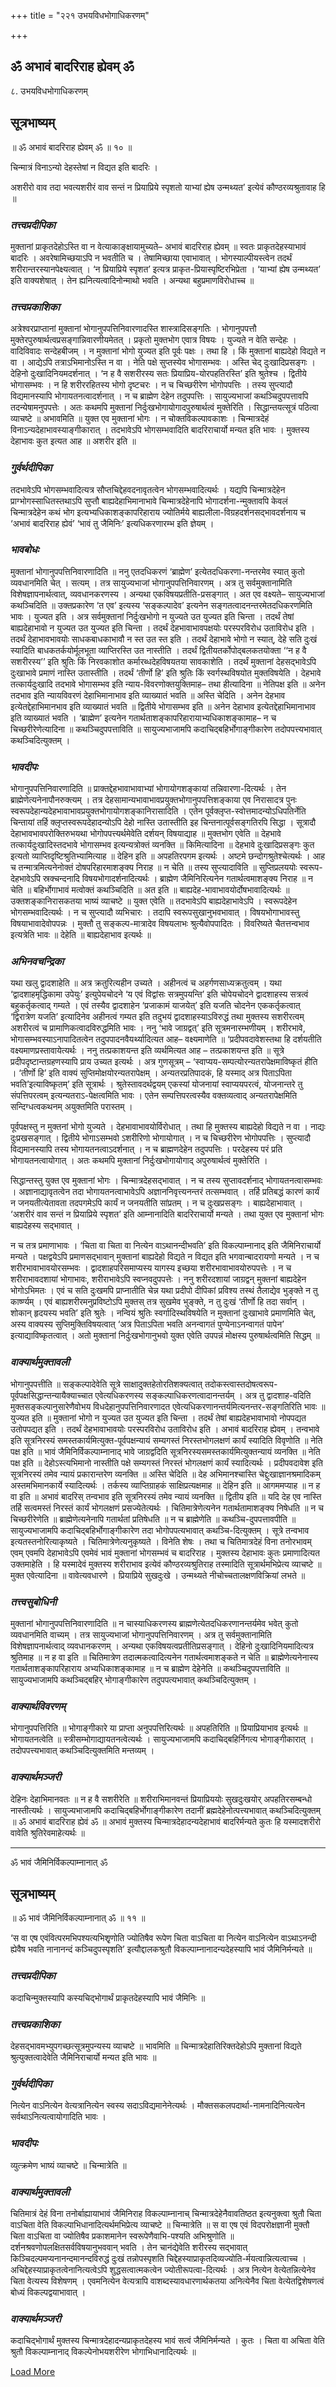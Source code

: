 +++
title = "२२१ उभयविधभोगाधिकरणम्"

+++


## ॐ अभावं बादरिराह ह्येवम् ॐ

८. उभयविधभोगाधिकरणम्

## **सूत्रभाष्यम्**

॥ ॐ अभावं बादरिराह ह्येवम् ॐ ॥ १० ॥

चिन्मात्रं विनाऽन्यो देहस्तेषां न विद्यत इति बादरिः ।

अशरीरो वाव तदा भवत्यशरीरं वाव सन्तं न प्रियाप्रिये स्पृशतो याभ्यां ह्येष उन्मथ्यत’ इत्येवं कौण्ठरव्यश्रुतावाह हि ॥

### ***तत्त्वप्रदीपिका***

मुक्तानां प्राकृतदेहोऽस्ति वा न वेत्याकाङ्क्षायामुच्यते– अभावं बादरिराह ह्येवम् ॥ स्वतः प्राकृतदेहस्याभावं बादरिः । अवरेषामिच्छयाऽपि न भवतीति च । तेषामिच्छाया एवाभावात् । भोगस्याल्पीयस्त्वेन तदर्थं शरीरान्तरस्यानपेक्ष्यत्वात् । ‘न प्रियाप्रिये स्पृशत’ इत्यत्र प्राकृत-प्रियास्पृष्टिरभिप्रेता । ‘याभ्यां ह्येष उन्मथ्यत’ इति वाक्यशेषात् । तेन ह्यनित्यत्वादिनोन्माथो भवति । अन्यथा बहुप्रमाणविरोधाच्च ॥

### ***तत्त्वप्रकाशिका***

अत्रेश्वरप्राप्तानां मुक्तानां भोगानुपपत्तिनिवारणादस्ति शास्त्रादिसङ्गतिः । भोगानुपपत्तौ मुक्तेरपुरुषार्थत्वप्रसङ्गान्निवारणीयमेतत् । प्रकृतो मुक्तभोग एवात्र विषयः । युज्यते न वेति सन्देहः । वादिविवादः सन्देहबीजम् । न मुक्तानां भोगो युज्यत इति पूर्वः पक्षः । तथा हि । किं मुक्तानां बाह्यदेहो विद्यते न वा । आद्येऽपि तत्राऽभिमानोऽस्ति न वा । नेति पक्षे सुप्तस्येव भोगासम्भवः । अस्ति चेद् दुःखादिप्रसङ्गः । देहिनो दुःखादिनियमदर्शनात् । ‘न ह वै सशरीरस्य सतः प्रियाप्रिय-योरपहतिरस्ति’ इति श्रुतेश्च । द्वितीये भोगासम्भवः । न हि शरीररहितस्य भोगो दृष्टचरः । न च चिच्छरीरेण भोगोपपत्तिः । तस्य सुप्त्यादौ विद्यमानस्यापि भोगायतनत्वादर्शनात् । न च ब्राह्मेण देहेन तदुपपत्तिः । सायुज्यभाजां कथञ्चिदुपपत्तावपि तदन्येषामनुपपत्तेः । अतः कथमपि मुक्तानां निर्दुःखभोगायोगादपुरुषार्थत्वं मुक्तेरिति । सिद्धान्तयत्सूत्रं पठित्वा व्याचष्टे ॥ अभावमिति ॥ युक्त एव मुक्तानां भोगः । न चोक्तविकल्पावकाशः । चिन्मात्रदेहं विनाऽन्यदेहाभावस्याङ्गीकारात् । तदभावेऽपि भोगसम्भवादिति बादरिराचार्यो मन्यत इति भावः । मुक्तस्य देहाभावः कुत इत्यत आह ॥ अशरीर इति ॥

### ***गुर्वर्थदीपिका***

तदभावेऽपि भोगसम्भवादित्यत्र सौप्तचिद्देहवदनावृतत्वेन भोगसम्भवादित्यर्थः । यद्यपि चिन्मात्रदेहेन प्राग्भोगस्साधितस्तथाऽपि सुप्तौ बाह्यदेहाभिमानाभावे चिन्मात्रदेहेनापि भोगादर्शना-न्मुक्तावपि केवलं चिन्मात्रदेहेन कथं भोग इत्यभ्यधिकाशङ्कापरिहाराय ज्योतिर्मये बाह्यलीला-विग्रहदर्शनसद्भावदर्शनाय च ‘अभावं बादरिराह ह्येवं’ ‘भावं तु जैमिनिः’ इत्यधिकरणारम्भ इति ज्ञेयम् ।

### ***भावबोधः***

मुक्तानां भोगानुपपत्तिनिवारणादिति ॥ ननु एतदधिकरणं ‘ब्राह्मेण’ इत्येतदधिकरणा-नन्तरमेव स्यात् कुतो व्यवधानमिति चेत् । सत्यम् । तत्र सायुज्यभाजां भोगानुपपत्तिनिवारणम् । अत्र तु सर्वमुक्तानामिति विशेषज्ञापनार्थत्वात्, व्यवधानकरणस्य । अन्यथा एकविषयप्रतीति-प्रसङ्गात् । अत एव वक्ष्यते– सायुज्यभाजां कथञ्चिदिति ॥ उक्तप्रकारेण ‘त एव’ इत्यस्य ‘सङ्कल्पादेव’ इत्यनेन सङ्गतत्वादनन्तरमेतदधिकरणमिति भावः । युज्यत इति । अत्र सर्वमुक्तानां निर्दुःखभोगो न युज्यते उत युज्यत इति चिन्ता । तदर्थं तेषां बाह्यदेहाभावो न युज्यत उत युज्यत इति चिन्ता । तदर्थं देहभावाभावपक्षयोः परस्परविरोध उताविरोध इति । तदर्थं देहाभावभावयोः साधकबाधकाभावौ न स्त उत स्त इति । तदर्थं देहाभावे भोगो न स्यात्, देहे सति दुःखं स्यादिति बाधकतर्कयोर्मूलभूता व्याप्तिरस्ति उत नास्तीति । तदर्थं द्वितीयतर्कोपोद्बलकतयोक्ता ‘‘न ह वै सशरीरस्य’’ इति श्रुतिः किं निरवकाशोत कर्मारब्धदेहविषयतया सावकाशेति । तदर्थं मुक्तानां देहसद्भावेऽपि दुःखाभावे प्रमाणं नास्ति उतास्तीति । तदर्थं ‘तीर्णो हि’ इति श्रुतिः किं स्वर्गस्थविषयोत मुक्तविषयेति । देहभावे तत्कार्यदुःखादि तदभावे भोगासम्भव इति न्याय-विवरणोक्तयुक्तिमाह– तथा हीत्यादिना ॥ नेतिपक्ष इति ॥ अनेन तदभाव इति न्यायविवरणं देहाभिमानाभाव इति व्याख्यातं भवति ॥ अस्ति चेदिति । अनेन देहभाव इत्येतद्देहाभिमानभाव इति व्याख्यातं भवति ॥ द्वितीये भोगासम्भव इति ॥ अनेन देहाभाव इत्येतद्देहाभिमानाभाव इति व्याख्यातं भवति । ‘ब्राह्मेण’ इत्यनेन गतार्थताशङ्कापरिहारायाभ्यधिकाशङ्कामाह– न च चिच्छरीरेणेत्यादिना ॥ कथञ्चिदुपपत्ताविति ॥ सायुज्यभाजामपि कदाचिद्बहिर्भोगाङ्गीकारेण तदोपपत्त्यभावात् कथञ्चिदित्युक्तम् ।

### ***भावदीपः***

भोगानुपपत्तिनिवारणादिति ॥ प्राक्तद्देहभावाभावाभ्यां भोगायोगशङ्कायां तन्निवारणा-दित्यर्थः । तेन ब्राह्मेणेत्यनेनापौनरुक्त्यम् । तत्र देहसामान्यभावाभावप्रयुक्तभोगानुपपत्तिशङ्काया एव निरासादत्र पुनः स्वरूपदेहान्यदेहभावाभावप्रयुक्तभोगायोगशङ्कानिरासादिति । एतेन पूर्वक्लृप्त-स्वोत्तमादन्योऽधिपतिर्नेति चिन्तायां तर्हि क्लृप्तस्वरूपदेहादन्योऽपि देहो नास्ति उतास्तीति इह चिन्तनात्पूर्वसङ्गतिरपि सिद्धा । सूत्रादौ देहाभावभावपरोक्तिरुभयथा भोगोपपत्त्यर्थमेवेति दर्शयन् विषयाद्याह ॥ मुक्तभोग एवेति ॥ देहभावे तत्कार्यदुःखादिस्तदभावे भोगासम्भव इत्यन्यत्रोक्तं व्यनक्ति ॥ किमित्यादिना ॥ देहभावे दुःखादिप्रसङ्गः कुत इत्यतो व्याप्तिदृष्टिश्रुतिभ्यामित्याह ॥ देहिन इति ॥ अपहतिरपगम इत्यर्थः । अष्टमे छन्दोगश्रुतेश्चेत्यर्थः । आह च तन्मात्रमित्यनेनोक्तं दोषपरिहारमाशङ्क्य निराह ॥ न चेति ॥ तस्य सुप्त्यादाविति ॥ सुप्तिप्रलययोः स्वरूप-देहभावेऽपि स्रक्चन्दनादि विषयभोगादर्शनादित्यर्थः । ब्राह्मेण जैमिनिरित्यनेन गतार्थत्वमाशङ्क्य निराह ॥ न चेति ॥ बहिर्भोगाभावं मत्वोक्तं कथञ्चिदिति ॥ अत इति ॥ बाह्यदेह-भावाभावयोर्दोषभावादित्यर्थः ॥ उक्तशङ्कानिरासकतया भाष्यं व्याचष्टे ॥ युक्त एवेति ॥ तदभावेऽपि बाह्यदेहाभावेऽपि । स्वरूपदेहेन भोगसम्भवादित्यर्थः । न च सुप्त्यादौ व्यभिचारः । तदापि स्वरूपसुखानुभवभावात् । विषयभोगाभावस्तु विषयाभावादेवोपपन्नः । मुक्तौ तु सङ्कल्प-मात्रादेव विषयलाभः श्रुत्यैवोपपादितः । विवरिष्यते चैतत्तन्वभाव इत्यत्रेति भावः ॥ देहेति ॥ बाह्यदेहाभाव इत्यर्थः ॥

### ***अभिनवचन्द्रिका***

यथा खलु द्वादशाहेति ॥ अत्र क्रतुरित्यहीन उच्यते । अहीनत्वं च अहर्गणसाध्यक्रतुत्वम् । यथा ‘द्वादशाहमृद्धिकामा उपेयुः’ इत्युपेयचोदने ‘य एवं विद्वांसः सत्रमुपयन्ति’ इति चोपेयचोदने द्वादशाहस्य सत्रत्वं बहुकर्तृकत्वाद् गम्यते । एवं तस्यैव द्वादशाहेन ‘प्रजाकामं याजयेत्’ इति यजति चोदनेन एककर्तृकत्वात् ‘द्विरात्रेण यजति’ इत्यादिनेव अहीनत्वं गम्यत इति तदुभयं द्वादशाहस्याऽविरुद्धं तथा मुक्तस्य सशरीरत्वम् अशरीरत्वं च प्रामाणिकत्वादविरुद्धमिति भावः । ननु ‘भावे जाग्रद्वत्’ इति सूत्रमनारम्भणीयम् । शरीरभावे, भोगासम्भवस्याऽनापादितत्वेन तदुपपादनवैयर्थ्यादित्यत आह– वक्ष्यमाणेति ॥ ‘प्रदीपवदावेशस्तथा हि दर्शयतीति वक्ष्यमाणप्रस्तावायेत्यर्थः । ननु तत्प्रकाशयन्त इति व्यर्थमित्यत आह – तत्प्रकाशयन्त इति ॥ सूत्रे प्रदीपदृष्टान्तग्रहणस्यापि प्राय उच्यत इत्यर्थः । अत्र गुणसूत्रम् – ‘स्वाप्यय-सम्पत्योरन्यतरापेक्षमाविष्कृतं हीति । ‘तीर्णो हि’ इति वाक्यं सुप्तिमोक्षयोरन्यतरापेक्षम् । अन्यतरप्रतिपादकं, हि यस्माद् अत्र पिताऽपिता भवति’इत्याविष्कृतम्’ इति सूत्रार्थः । श्रुतेस्तावदर्थद्वयम् एकस्यां योजनायां स्वाप्ययपरत्वं, योजनान्तरे तु संपत्तिपरत्वम् इत्यन्यतराऽ-पेक्षत्वमिति भावः । एतेन सम्पत्तिपरत्वस्यैव वक्तव्यत्वाद् अन्यतरापेक्षमिति सन्दिग्धत्वकथनम् अयुक्तमिति परास्तम् ।

पूर्वपक्षस्तु न मुक्तनां भोगो युज्यते । देहभावाभावयोर्विरोधात् । तथा हि मुक्तस्य बाह्यदेहो विद्यते न वा । नाद्यः दुःप्रखसङ्गात् । द्वितीये भोगाऽसम्भवो ऽशरीरिणो भोगायोगात् । न च चिच्छरीरेण भोगोपपत्तिः । सुप्त्यादौ विद्यमानस्यापि तस्य भोगायतनत्वाऽदर्शनात् । न च ब्राह्मणदेहेन तदुपपत्तिः । परदेहस्य परं प्रति भोगायतनत्वायोगात् । अतः कथमपि मुक्तानां निर्दुःखभोगायोगाद् अपुरुषार्थत्वं मुक्तेरिति ।

सिद्धान्तस्तु युक्त एव मुक्तानां भोगः । चिन्मात्रदेहसद्भावात् । न च तस्य सुप्तावदर्शनाद् भोगायतनत्वासम्भवः । अज्ञानाद्यावृतत्वेन तदा भोगायतनत्वाभावेऽपि अज्ञाननिवृत्त्यनन्तरं तत्सम्भवात् । तर्हि प्रतिबद्धं कारणं कार्यं न जनयतीत्येतावता तदपगमेऽपि कार्यं न जनयतीति सांप्रतम् । न च दुःखप्रसङ्गः । बाह्यदेहाभावात् । ‘अशरीरं वाव सन्तं न प्रियाप्रिये स्पृशत’ इति आम्नानादिति बादरिराचार्यो मन्यते । तथा युक्त एव मुक्तानां भोगः बाह्यदेहस्य सद्भावात् ।

न च तत्र प्रमाणाभावः । ‘चिता वा चिता वा नित्येन वाऽथानन्दीभवति’ इति विकल्पाम्नानाद् इति जैमिनिराचार्यो मन्यते । पक्षद्वयेऽपि प्रमाणसद्भावान् मुक्तानां बाह्यदेहो विद्यते न विद्यत इति भगवान्बादरायणो मन्यते । न च शरीरभावाभावयोरसम्भवः । द्वादशाहपरिसमाप्यस्य यागस्य इच्छया शरीरभावाभावयोरुपपत्तेः । न च शरीराभावदशायां भोगाभावः, शरीराभावेऽपि स्वप्नवदुपपत्तेः । ननु शरीरदशायां जाग्रद्वन् मुक्तनां बाह्यदेहेन भोगोऽभिमतः । एवं च सति दुःखमपि प्राप्नातीति चेन्न यथा प्रदीपो दीपिकां प्रविश्य तस्थं तैलाद्येव भुङ्क्ते न तु कार्ष्ण्यम् । एवं बाह्यशरीरमनुप्रविष्टोऽपि मुक्तस् तत्र सुखमेव भुङ्क्ते, न तु दुःखं ‘तीर्णो हि तदा सर्वान् । शोकान् हृदयस्य भवति’ इति श्रुतेः । नन्वियं श्रुतिः स्वर्गादिस्थविषयेति न मुक्तानां दुःखाभावे प्रमाणमिति चेत्, अस्य वाक्यस्य सुप्तिमुक्तिविषयत्वात् ‘अत्र पिताऽपिता भवति अनन्वागतं पुण्येनाऽनन्वागतं पापेन’ इत्याद्याविष्कृतत्वात् । अतो मुक्तानां निर्दुःखभोगानुभवो युक्त एवेति उपपन्नं मोक्षस्य पुरुषार्थत्वमिति सिद्धम् ॥

### ***वाक्यार्थमुक्तावली***

भोगानुपपत्तीति ॥ सङ्कल्पादेवेति सूत्रे साक्षादुक्तहेतोरतिशक्यत्वात् तदोकस्त्वास्तदोषत्वरूप-पूर्वपक्षसिद्धान्तन्यायैक्याच्चात एवेत्यधिकरणस्य सङ्कल्पाधिकरणत्वादानन्तर्यम् । अत्र तु द्वादशाह-वदिति मुक्तसङ्कल्पानुसारेणैवोभय विधदेहानुपपत्तिनिवारणादत एवेत्यधिकरणानन्तर्यमित्यनन्तर-सङ्गतिरिति भावः ॥ युज्यत इति ॥ मुक्तानां भोगो न युज्यत उत युज्यत इति चिन्ता । तदर्थं तेषां बाह्यदेहभावाभावो नोपपद्यत उतोपपद्यत इति । तदर्थं देहभावाभावयोः परस्परविरोध उताविरोध इति । अभावं बादरिराह ह्येवम् । तन्वभावे इति सूत्रनिरस्यं समस्तकार्यमित्युक्त-पूर्वपक्षन्यायं सम्यगस्तं निरस्तभोगलक्षणं कार्यं स्यादिति विवृणोति ॥ नेति पक्ष इति ॥ भावं जैमिनिर्विकल्पाम्नानाद् भावे जाग्रद्वदिति सूत्रनिरस्यसमस्तकार्यमित्युक्तन्यायं व्यनक्ति ॥ नेति पक्ष इति ॥ देहोऽस्त्यभिमानो नास्तीति पक्षे सम्यगस्तं निरस्तं भोगलक्षणं कार्यं स्यादित्यर्थः । प्रदीपवदावेश इति सूत्रनिरस्यं तमेव न्यायं प्रकारान्तरेण व्यनक्ति ॥ अस्ति चेदिति ॥ देह अभिमानश्चास्ति चेद्दुःखाज्ञानश्रमादिकम् अस्तमभिमानकार्ये स्यादित्यर्थः । तर्कस्य व्याप्तिग्राहकं साक्षिप्रत्यक्षमाह ॥ देहिन इति ॥ आगममप्याह ॥ न ह वा इति ॥ अभावं बादरिस् तन्वभाव इति सूत्रनिरस्यं तमेव न्यायं व्यनक्ति ॥ द्वितीय इति ॥ यदि देह एव नास्ति तर्हि सत्वमस्तं निरस्तं कार्यं भोगलक्षणं प्रसज्येतेत्यर्थः । चितिमात्रेणेत्यनेन गतार्थतामाशङ्क्य निषेधति ॥ न च चिच्छरीरेणेति ॥ ब्राह्मेणेत्यनेनापि गतार्थतां प्रतिषेधति ॥ न च ब्राह्मेणेति ॥ कथञ्चि-दुपपत्तावपीति ॥ सायुज्यभाजामपि कदाचिद्बहिर्भोगाङ्गीकारेण तदा भोगोपपत्यभावात् कथञ्चि-दित्युक्तम् । सूत्रे तन्वभाव इत्यतस्तनोरित्याकृष्यते । चितिमात्रेणेत्यनुकृष्यते । विनेति शेषः । तथा च चितिमात्रदेहं विना तनोरभावम् एवम् एवमपि देहाभावेऽपि एवमेवं भावं मुक्तानां भोगसम्भवं च बादरिराह । मुक्तस्य देहाभावः कुतः प्रमाणादित्यत उक्तमाहेति । हि यस्मादेवं मुक्तस्य शरीराभाव इत्येवं कौण्ठरव्यश्रुतिराह तस्मादिति सूत्रार्थमभिप्रेत्य व्याचष्टे ॥ मुक्त एवेत्यादिना ॥ वावेत्यवधारणे । प्रियाप्रिये सुखदुःखे । उन्मथ्यते नीचोच्चतालक्षणविक्रियां लभते ॥

### ***तत्त्वसुबोधिनी***

मुक्तानां भोगानुपपत्तिनिवारणादिति ॥ न चास्याधिकरणस्य ब्राह्मणेत्येतदधिकरणानन्तर्यमेव भवेत् कुतो व्यवधानमिति वाच्यम् । तत्र सायुज्यभाजां भोगानुपपत्तिनिवारणम् । अत्र तु सर्वमुक्तानामिति विशेषज्ञापनार्थत्वाद् व्यवधानकरणम् । अन्यथा एकविषयत्वप्रतीतिप्रसङ्गात् । देहिनो दुःखादिनियमादित्यत्र श्रुतिमाह ॥ न ह वा इति ॥ चितिमात्रेण तदात्मकत्वादित्यनेन गतार्थत्वमाशङ्कते न चेति ॥ ब्राह्मेणेत्यनेनास्य गतार्थताशङ्कापरिहाराय अभ्यधिकाशङ्कामाह ॥ न च ब्राह्मेण देहेनेति ॥ कथञ्चिदुपपत्ताविति ॥ सायुज्यभाजामपि कथञ्चिद्बहिर् भोगाङ्गीकारेण तदुपपत्यभावात् कथञ्चिदित्युक्तम् ।

### ***वाक्यार्थविवरणम्***

भोगानुपपत्तिरिति ॥ भोगाङ्गीकारे या प्राप्ता अनुपपत्तिरित्यर्थः ॥ अपहतिरिति ॥ प्रियाप्रियाभाव इत्यर्थः ॥ भोगायतनत्वेति ॥ स्त्रीसम्भोगाद्यायतनत्वेत्यर्थः । सायुज्यभाजामपि कदाचिद्बहिर्निगत्य भोगाङ्गीकारात् । तदोपपत्त्यभावात् कथञ्चिदित्युक्तमिति मन्तव्यम् ।

### ***वाक्यार्थमञ्जरी***

देहिनः देहाभिमानवतः ॥ न ह वै सशरीरेति ॥ शरीराभिमानवन्तं प्रियाप्रिययोः सुखदुःखयोर् अपहतिरसम्बन्धो नास्तीत्यर्थः । सायुज्यभाजामपि कदाचिद्बहिर्भोगाङ्गीकारेण तदानीं ब्रह्मदेहेनोत्पत्त्यभावात् कथञ्चिदित्युक्तम् ॥ ॐ अभावं बादरिराह ह्येवं ॐ ॥ अभावं मुक्तस्य चिन्मात्रदेहादन्यदेहाभावं बादरिर्मन्यते कुतः हि यस्मादशरीरो वावेति श्रुतिरेवमाहेत्यर्थः ॥





------------------------------------------------------------------------

ॐ भावं जैमिनिर्विकल्पाम्नानात् ॐ

## **सूत्रभाष्यम्**

॥ ॐ भावं जैमिनिर्विकल्पाम्नानात् ॐ ॥ ११ ॥

‘स वा एष एवंवित्परमभिपश्यत्यभिशृृणोति ज्योतिषैव रूपेण चिता वाऽचिता वा नित्येन वाऽनित्येन वाऽथाऽनन्दी ह्येवैष भवति नानानन्दं कञ्चिदुपस्पृशति’ इत्यौद्दालकश्रुतौ विकल्पाम्नानादन्यदेहस्यापि भावं जैमिनिर्मन्यते ॥

### ***तत्त्वप्रदीपिका***

कदाचिन्मुक्तस्यापि कस्यचिद्भोगार्थं प्राकृतदेहस्यापि भावं जैमिनिः ॥

### ***तत्त्वप्रकाशिका***

देहसद्भावमभ्युपगच्छत्सूत्रमुपन्यस्य व्याचष्टे ॥ भावमिति ॥ चिन्मात्रदेहातिरिक्तदेहोऽपि मुक्तानां विद्यते श्रुत्युक्तत्वादेवेति जैमिनिराचार्यो मन्यत इति भावः ॥

### ***गुर्वर्थदीपिका***

नित्येन वाऽनित्येन वेत्यत्रानित्येन स्वस्य सदाऽविद्यमानेनेत्यर्थः । मौक्तसकलपदार्था-नामनादिनित्यत्वेन सर्वथाऽनित्यत्वायोगादिति भावः ।

### ***भावदीपः***

व्युत्क्रमेण भाष्यं व्याचष्टे ॥ चिन्मात्रेति ॥

### ***वाक्यार्थमुक्तावली***

चितिमात्रं देहं विना तनोर्बाह्यायाभावं जैमिनिराह विकल्पाम्नानाच् चिन्मात्रदेहेनैवावतिष्ठत इत्यनुक्त्वा श्रुतौ चिता वाऽचिता वेति विकल्पाभिधानादित्यर्थमभिप्रेत्य व्याचष्टे ॥ चिन्मात्रेति ॥ स वा एष एवं विदपरोक्षज्ञानी मुक्तौ चिता वाऽचिता वा ज्योतिषैव प्रकाशमानेन स्वरूपेणैवाभि-पश्यति अभिश्रुणोति ॥ दर्शनश्रवणोपलक्षितसर्वविषयानुभववान् भवति । तेन चानंद्येवेति शरीरस्य सद्भावात् किञ्चिदल्पमप्यनानन्दमानन्दविरुद्धं दुःखं तन्नोपस्पृशति चिद्देहस्याप्राकृतदिव्यज्योति-र्मयत्वान्नित्यत्वाच्च । अचिद्देहस्याप्राकृतत्वेनानित्यत्वेऽपि शुद्धसत्वात्मकत्वेन ज्योतीरूपत्वा-दित्यर्थः । अत्र नित्येन वेत्येतन्नित्येनेव चिता वेत्यस्य विशेषणम् । एवमनित्येन वेत्यत्रापि वाशब्दस्यावधारणार्थकतया अनित्येनैव चिता वेत्येतद्विशेषणत्वं बोध्यं विकल्पद्वयाभावात् ।

### ***वाक्यार्थमञ्जरी***

कदाचिद्भोगार्थं मुक्तस्य चिन्मात्रदेहादन्यप्राकृतदेहस्य भावं सत्वं जैमिनिर्मन्यते । कुतः । चिता वा अचिता वेति श्रुतौ विकल्पाम्नानाद् विकल्पेनोभयशरीरेण भोगाभिधानादित्यर्थः ॥





[Load More](javaऽcriptःvoid(0))

